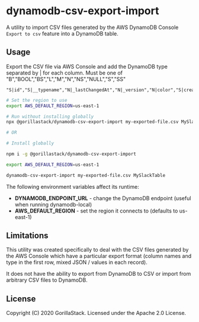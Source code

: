 # dynamodb-csv-export-import

A utility to import CSV files generated by the AWS DynamoDB Console `Export to csv` feature into a DynamoDB table.

## Usage

Export the CSV file via AWS Console and add the DynamoDB type separated by | for each column. Must be one of "B","BOOL","BS","L","M","N","NS","NULL","S","SS"

```
"S|id","S|__typename","N|_lastChangedAt","N|_version","N|color","S|createdAt","M|description","L|medias","S|name","N|sortPosition","S|status","M|subTitle","S|updatedAt"
```

```sh
# Set the region to use
export AWS_DEFAULT_REGION=us-east-1

# Run without installing globally
npx @gorillastack/dynamodb-csv-export-import my-exported-file.csv MySlackTable

# OR

# Install globally

npm i -g @gorillastack/dynamodb-csv-export-import

export AWS_DEFAULT_REGION=us-east-1

dynamodb-csv-export-import my-exported-file.csv MySlackTable
```

The following environment variables affect its runtime:

* **DYNAMODB_ENDPOINT_URL** - change the DynamoDB endpoint (useful when running dynamodb-local)
* **AWS_DEFAULT_REGION** - set the region it connects to (defaults to us-east-1)

## Limitations

This utility was created specifically to deal with the CSV files generated by the AWS Console which have
a particular export format (column names and type in the first row, mixed JSON / values in each record).

It does not have the ability to export from DynamoDB to CSV or import from arbitrary CSV files to DynamoDB.

## License

Copyright (C) 2020 GorillaStack. Licensed under the Apache 2.0 License.
